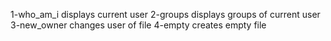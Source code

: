 1-who_am_i displays current user
2-groups displays groups of current user
3-new_owner changes user of file
4-empty creates empty file
